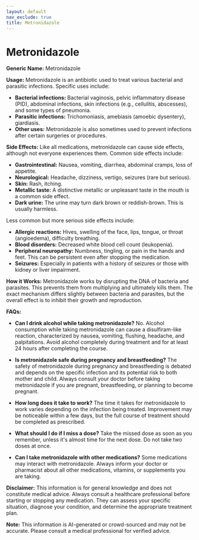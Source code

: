 ```yaml
---
layout: default
nav_exclude: true
title: Metronidazole
---
```


# Metronidazole

**Generic Name:** Metronidazole

**Usage:** Metronidazole is an antibiotic used to treat various bacterial and parasitic infections.  Specific uses include:

* **Bacterial infections:**  Bacterial vaginosis, pelvic inflammatory disease (PID),  abdominal infections, skin infections (e.g., cellulitis, abscesses), and some types of pneumonia.
* **Parasitic infections:**  Trichomoniasis, amebiasis (amoebic dysentery), giardiasis.
* **Other uses:**  Metronidazole is also sometimes used to prevent infections after certain surgeries or procedures.


**Side Effects:**  Like all medications, metronidazole can cause side effects, although not everyone experiences them. Common side effects include:

* **Gastrointestinal:** Nausea, vomiting, diarrhea, abdominal cramps, loss of appetite.
* **Neurological:** Headache, dizziness, vertigo, seizures (rare but serious).
* **Skin:**  Rash, itching.
* **Metallic taste:** A distinctive metallic or unpleasant taste in the mouth is a common side effect.
* **Dark urine:**  The urine may turn dark brown or reddish-brown. This is usually harmless.

Less common but more serious side effects include:

* **Allergic reactions:**  Hives, swelling of the face, lips, tongue, or throat (angioedema), difficulty breathing.
* **Blood disorders:**  Decreased white blood cell count (leukopenia).
* **Peripheral neuropathy:**  Numbness, tingling, or pain in the hands and feet.  This can be persistent even after stopping the medication.
* **Seizures:**  Especially in patients with a history of seizures or those with kidney or liver impairment.


**How it Works:** Metronidazole works by disrupting the DNA of bacteria and parasites. This prevents them from multiplying and ultimately kills them. The exact mechanism differs slightly between bacteria and parasites, but the overall effect is to inhibit their growth and reproduction.


**FAQs:**

* **Can I drink alcohol while taking metronidazole?** No.  Alcohol consumption while taking metronidazole can cause a disulfiram-like reaction, characterized by nausea, vomiting, flushing, headache, and palpitations.  Avoid alcohol completely during treatment and for at least 24 hours after completing the course.

* **Is metronidazole safe during pregnancy and breastfeeding?**  The safety of metronidazole during pregnancy and breastfeeding is debated and depends on the specific infection and its potential risk to both mother and child.  Always consult your doctor before taking metronidazole if you are pregnant, breastfeeding, or planning to become pregnant.

* **How long does it take to work?** The time it takes for metronidazole to work varies depending on the infection being treated. Improvement may be noticeable within a few days, but the full course of treatment should be completed as prescribed.

* **What should I do if I miss a dose?**  Take the missed dose as soon as you remember, unless it's almost time for the next dose.  Do not take two doses at once.

* **Can I take metronidazole with other medications?**  Some medications may interact with metronidazole.  Always inform your doctor or pharmacist about all other medications, vitamins, or supplements you are taking.


**Disclaimer:** This information is for general knowledge and does not constitute medical advice.  Always consult a healthcare professional before starting or stopping any medication. They can assess your specific situation, diagnose your condition, and determine the appropriate treatment plan.


**Note:** This information is AI-generated or crowd-sourced and may not be accurate. Please consult a medical professional for verified advice.